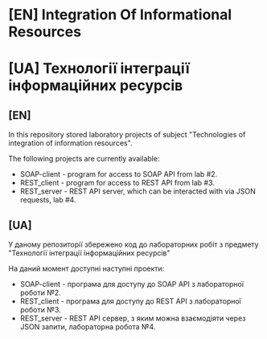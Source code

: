 <h1>[EN] Integration Of Informational Resources</h1>
<h1>[UA] Технології інтеграції інформаційних ресурсів</h1>

<h2>[EN]</h2>
In this repository stored laboratory projects of subject "Technologies of integration of information resources".

The following projects are currently available:
* SOAP-client - program for access to SOAP API from lab #2.
* REST_client - program for access to REST API from lab #3.
* REST_server - REST API server, which can be interacted with via JSON requests, lab #4.

<h2>[UA]</h2>
У даному репозиторії збережено код до лабораторних робіт з предмету "Технології інтеграції інформаційних ресурсів"

На даний момент доступні наступні проекти:
* SOAP-client - програма для доступу до SOAP API з лабораторної роботи №2.
* REST_client - програма для доступу до REST API з лабораторної роботи №3.
* REST_server - REST API сервер, з яким можна взаємодіяти через JSON запити, лабораторна робота №4.